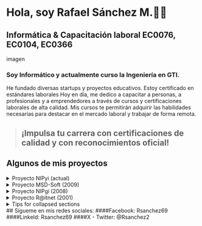 # **Hola, soy Rafael Sánchez M.👍🏼**
## Informática & Capacitación laboral EC0076, EC0104, EC0366
imagen
### Soy Informático y actualmente curso la Ingeniería en GTI. 
He fundado diversas startups y proyectos educativos. Estoy certificado en estándares laborales
Hoy en día, me dedico a capacitar a personas, a profesionales y a emprendedores a través de cursos y certificaciones laborales de alta calidad. Mis cursos te permitirán adquirir las habilidades necesarias para destacar en el mercado laboral y trabajar de forma remota.
> ## ¡Impulsa tu carrera con certificaciones de calidad y con reconocimientos oficial!
## Algunos de mis proyectos
<details>
<summary>Proyecto NIPyi (actual)</summary>
Es una Startup de servicios de capacitación y certificaciones de habilidades laborales con reconocimiento oficial.
</details>

<details>
<summary>Proyecto MSD-Soft (2009)</summary>
Es una startup de servicio de capacitación para "Desarrolladores Web en trabajo remoto"
</details>

<details>
<summary>Proyecto NIPgi (2008)</summary>
Es una startup de servicio de capacitación en teletrabajo y telemprendimiento. Incubado en el Tec. de Monterrey campus Puebla.
</details>

<details>
<summary>Proyecto R@itnet (2001)</summary>
Es una Startup de servicios de acceso a computadoras e internet con espacios dinámicos y versátiles que combinan trabajo, entretenimiento, aprendizaje y comunidad.
</details>

<details>

<summary>Tips for collapsed sections</summary>

### You can add a header

You can add text within a collapsed section. 

You can add an image or a code block, too.

```ruby
   puts "Hello World"
```

</details>
## Sígueme en mis redes sociales:
  ####Facebook: Rsanchez69
  ####LinkeId: Rsanchez69
  ####X - Twitter: @Rsanchez2
